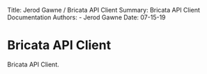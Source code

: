 Title: Jerod Gawne / Bricata API Client
Summary: Bricata API Client Documentation
Authors:
	- Jerod Gawne
Date: 07-15-19

# Bricata API Client
Bricata API Client.
